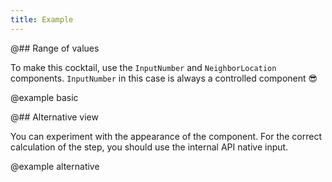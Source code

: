 ```yaml
---
title: Example
---
```


@## Range of values

To make this cocktail, use the `InputNumber` and `NeighborLocation` components. `InputNumber` in this case is always a controlled component 😎

@example basic

@## Alternative view

You can experiment with the appearance of the component.
For the correct calculation of the step, you should use the internal API native input.

@example alternative

